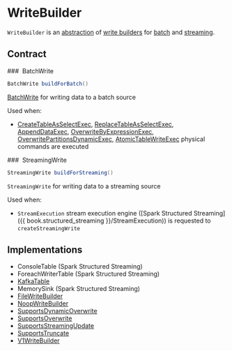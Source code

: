 # WriteBuilder

`WriteBuilder` is an [abstraction](#contract) of [write builders](#implementations) for [batch](#buildForBatch) and [streaming](#buildForStreaming).

## Contract

### <span id="buildForBatch"> BatchWrite

```java
BatchWrite buildForBatch()
```

[BatchWrite](BatchWrite.md) for writing data to a batch source

Used when:

* [CreateTableAsSelectExec](../physical-operators/CreateTableAsSelectExec.md), [ReplaceTableAsSelectExec](../physical-operators/ReplaceTableAsSelectExec.md), [AppendDataExec](../physical-operators/AppendDataExec.md), [OverwriteByExpressionExec](../physical-operators/OverwriteByExpressionExec.md), [OverwritePartitionsDynamicExec](../physical-operators/OverwritePartitionsDynamicExec.md), [AtomicTableWriteExec](../physical-operators/AtomicTableWriteExec.md) physical commands are executed

### <span id="buildForStreaming"> StreamingWrite

```java
StreamingWrite buildForStreaming()
```

`StreamingWrite` for writing data to a streaming source

Used when:

* `StreamExecution` stream execution engine ([Spark Structured Streaming]({{ book.structured_streaming }}/StreamExecution)) is requested to `createStreamingWrite`

## Implementations

* ConsoleTable (Spark Structured Streaming)
* ForeachWriterTable (Spark Structured Streaming)
* [KafkaTable](../datasources/kafka/KafkaTable.md)
* MemorySink (Spark Structured Streaming)
* [FileWriteBuilder](../FileWriteBuilder.md)
* [NoopWriteBuilder](../datasources/noop/NoopWriteBuilder.md)
* [SupportsDynamicOverwrite](SupportsDynamicOverwrite.md)
* [SupportsOverwrite](SupportsOverwrite.md)
* [SupportsStreamingUpdate](SupportsStreamingUpdate.md)
* [SupportsTruncate](SupportsTruncate.md)
* [V1WriteBuilder](V1WriteBuilder.md)
